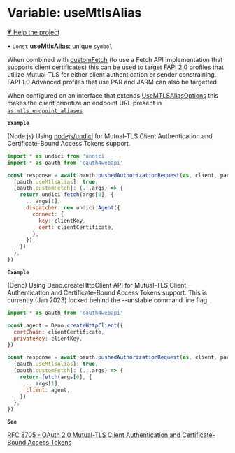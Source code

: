 # Variable: useMtlsAlias

[💗 Help the project](https://github.com/sponsors/panva)

• `Const` **useMtlsAlias**: unique `symbol`

When combined with [customFetch](customFetch.md) (to use a Fetch API implementation that supports client
certificates) this can be used to target FAPI 2.0 profiles that utilize Mutual-TLS for either
client authentication or sender constraining. FAPI 1.0 Advanced profiles that use PAR and JARM
can also be targetted.

When configured on an interface that extends [UseMTLSAliasOptions](../interfaces/UseMTLSAliasOptions.md) this makes the client
prioritize an endpoint URL present in
[`as.mtls_endpoint_aliases`](../interfaces/AuthorizationServer.md#mtls_endpoint_aliases).

**`Example`**

(Node.js) Using [nodejs/undici](https://github.com/nodejs/undici) for Mutual-TLS Client
Authentication and Certificate-Bound Access Tokens support.

```js
import * as undici from 'undici'
import * as oauth from 'oauth4webapi'

const response = await oauth.pushedAuthorizationRequest(as, client, params, {
  [oauth.useMtlsAlias]: true,
  [oauth.customFetch]: (...args) => {
    return undici.fetch(args[0], {
      ...args[1],
      dispatcher: new undici.Agent({
        connect: {
          key: clientKey,
          cert: clientCertificate,
        },
      }),
    })
  },
})
```

**`Example`**

(Deno) Using Deno.createHttpClient API for Mutual-TLS Client Authentication and Certificate-Bound
Access Tokens support. This is currently (Jan 2023) locked behind the --unstable command line
flag.

```js
import * as oauth from 'oauth4webapi'

const agent = Deno.createHttpClient({
  certChain: clientCertificate,
  privateKey: clientKey,
})

const response = await oauth.pushedAuthorizationRequest(as, client, params, {
  [oauth.useMtlsAlias]: true,
  [oauth.customFetch]: (...args) => {
    return fetch(args[0], {
      ...args[1],
      client: agent,
    })
  },
})
```

**`See`**

[RFC 8705 - OAuth 2.0 Mutual-TLS Client Authentication and Certificate-Bound Access Tokens](https://www.rfc-editor.org/rfc/rfc8705.html)
